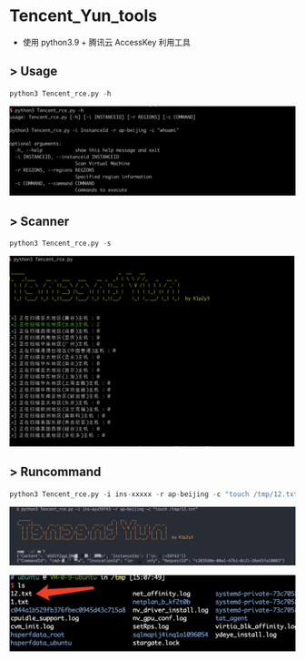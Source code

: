 # Tencent_Yun_tools

* 使用 python3.9 + 腾讯云 AccessKey 利用工具

## >  Usage

```python
python3 Tencent_rce.py -h
```
 ![image](img/01.png)

## >  Scanner

```python
python3 Tencent_rce.py -s
```
 ![image](img/02.png)

## >  Runcommand

```python
python3 Tencent_rce.py -i ins-xxxxx -r ap-beijing -c "touch /tmp/12.txt"
```

 ![image](img/03.png)
 
 
 ![image](img/04.png)
